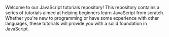 Welcome to our JavaScript tutorials repository! This repository contains a series of tutorials aimed at helping beginners learn JavaScript from scratch. Whether you're new to programming or have some experience with other languages, these tutorials will provide you with a solid foundation in JavaScript.
